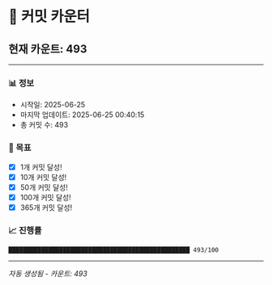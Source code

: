 # 🔢 커밋 카운터

## 현재 카운트: 493

---

### 📊 정보
- 시작일: 2025-06-25
- 마지막 업데이트: 2025-06-25 00:40:15
- 총 커밋 수: 493

### 🎯 목표
- [x] 1개 커밋 달성!
- [x] 10개 커밋 달성!
- [x] 50개 커밋 달성!
- [x] 100개 커밋 달성!
- [x] 365개 커밋 달성!

### 📈 진행률
```
██████████████████████████████████████████████████ 493/100
```

---
*자동 생성됨 - 카운트: 493*
